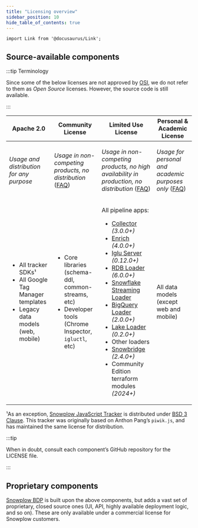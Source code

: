```yaml
---
title: "Licensing overview"
sidebar_position: 10
hide_table_of_contents: true
---
```


```mdx-code-block
import Link from '@docusaurus/Link';
```

## Source-available components

:::tip Terminology

Since some of the below licenses are not approved by [OSI](https://opensource.org/licenses/), we do not refer to them as _Open Source_ licenses. However, the source code is still available.

:::

<table>
<thead>

<tr>
<th><Link to="http://www.apache.org/licenses/LICENSE-2.0">Apache 2.0</Link></th>
<th><Link to="/community-license-1.0/">Community License</Link></th>
<th><Link to="/limited-use-license-1.0/">Limited Use License</Link></th>
<th><Link to="/personal-and-academic-license-1.0/">Personal & Academic License</Link></th>
</tr>

</thead>
<tbody>

<tr style={{verticalAlign: "top"}}>
<td>

_Usage and distribution for any purpose_

</td>
<td>

_Usage in non-competing products, no distribution_ ([FAQ](/docs/resources/community-license-faq/index.md))

</td>
<td>

_Usage in non-competing products, no high availability in production, no distribution_  ([FAQ](/docs/resources/limited-use-license-faq/index.md))

</td>
<td>

_Usage for personal and academic purposes only_ ([FAQ](/docs/resources/personal-and-academic-license-faq/index.md))

</td>
</tr>

<tr style={{verticalAlign: "top"}}>
<td>

* All tracker SDKs¹
* All Google Tag Manager templates
* Legacy data models (web, mobile)

</td>
<td>

* Core libraries (schema-ddl, common-streams, etc)
* Developer tools (Chrome Inspector, `igluctl`, etc)

</td>
<td>

All pipeline apps:
* [Collector](/docs/api-reference/stream-collector/index.md) _(3.0.0+)_
* [Enrich](/docs/api-reference/enrichment-components/index.md) _(4.0.0+)_
* [Iglu Server](/docs/api-reference/iglu/iglu-repositories/iglu-server/index.md) _(0.12.0+)_
* [RDB Loader](/docs/api-reference/loaders-storage-targets/snowplow-rdb-loader/index.md) _(6.0.0+)_
* [Snowflake Streaming Loader](/docs/api-reference/loaders-storage-targets/snowflake-streaming-loader/index.md)
* [BigQuery Loader](/docs/api-reference/loaders-storage-targets/bigquery-loader/index.md) _(2.0.0+)_
* [Lake Loader](/docs/api-reference/loaders-storage-targets/lake-loader/index.md) _(0.2.0+)_
* Other loaders
* [Snowbridge](/docs/destinations/forwarding-events/snowbridge/index.md) _(2.4.0+)_
* Community Edition terraform modules _(2024+)_

</td>
<td>

All data models (except web and mobile)

</td>
</tr>

</tbody>
</table>

¹As an exception, [Snowplow JavaScript Tracker](https://github.com/snowplow/snowplow-javascript-tracker) is distributed under [BSD 3 Clause](https://opensource.org/licenses/BSD-3-Clause). This tracker was originally based on Anthon Pang’s `piwik.js`, and has maintained the same license for distribution.

:::tip

When in doubt, consult each component’s GitHub repository for the LICENSE file.

:::

## Proprietary components

[Snowplow BDP](https://snowplow.io/snowplow-bdp/) is built upon the above components, but adds a vast set of proprietary, closed source ones (UI, API, highly available deployment logic, and so on). These are only available under a commercial license for Snowplow customers.
